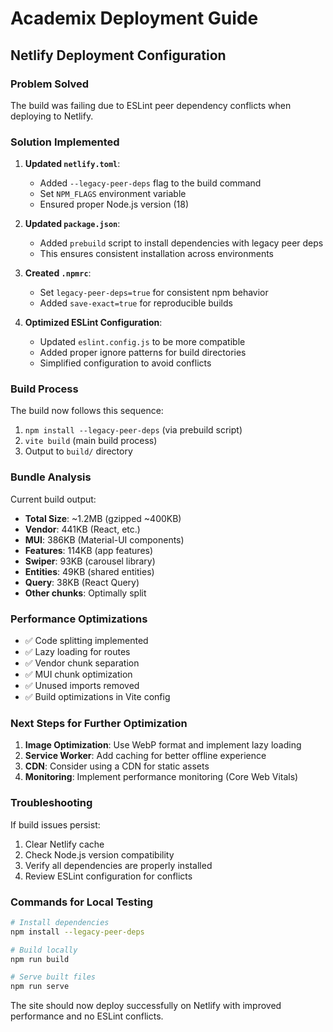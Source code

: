 # Academix Deployment Guide

## Netlify Deployment Configuration

### Problem Solved

The build was failing due to ESLint peer dependency conflicts when deploying to Netlify.

### Solution Implemented

1. **Updated `netlify.toml`**:
   - Added `--legacy-peer-deps` flag to the build command
   - Set `NPM_FLAGS` environment variable
   - Ensured proper Node.js version (18)

2. **Updated `package.json`**:
   - Added `prebuild` script to install dependencies with legacy peer deps
   - This ensures consistent installation across environments

3. **Created `.npmrc`**:
   - Set `legacy-peer-deps=true` for consistent npm behavior
   - Added `save-exact=true` for reproducible builds

4. **Optimized ESLint Configuration**:
   - Updated `eslint.config.js` to be more compatible
   - Added proper ignore patterns for build directories
   - Simplified configuration to avoid conflicts

### Build Process

The build now follows this sequence:

1. `npm install --legacy-peer-deps` (via prebuild script)
2. `vite build` (main build process)
3. Output to `build/` directory

### Bundle Analysis

Current build output:

- **Total Size**: ~1.2MB (gzipped ~400KB)
- **Vendor**: 441KB (React, etc.)
- **MUI**: 386KB (Material-UI components)
- **Features**: 114KB (app features)
- **Swiper**: 93KB (carousel library)
- **Entities**: 49KB (shared entities)
- **Query**: 38KB (React Query)
- **Other chunks**: Optimally split

### Performance Optimizations

- ✅ Code splitting implemented
- ✅ Lazy loading for routes
- ✅ Vendor chunk separation
- ✅ MUI chunk optimization
- ✅ Unused imports removed
- ✅ Build optimizations in Vite config

### Next Steps for Further Optimization

1. **Image Optimization**: Use WebP format and implement lazy loading
2. **Service Worker**: Add caching for better offline experience
3. **CDN**: Consider using a CDN for static assets
4. **Monitoring**: Implement performance monitoring (Core Web Vitals)

### Troubleshooting

If build issues persist:

1. Clear Netlify cache
2. Check Node.js version compatibility
3. Verify all dependencies are properly installed
4. Review ESLint configuration for conflicts

### Commands for Local Testing

```bash
# Install dependencies
npm install --legacy-peer-deps

# Build locally
npm run build

# Serve built files
npm run serve
```

The site should now deploy successfully on Netlify with improved performance and no ESLint conflicts.
